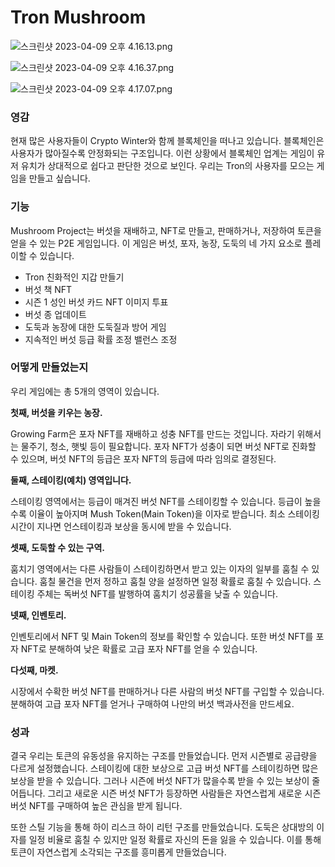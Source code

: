 # Tron Mushroom

![스크린샷 2023-04-09 오후 4.16.13.png](https://s3-us-west-2.amazonaws.com/secure.notion-static.com/5579ffc4-f4eb-4521-aae3-4ba32be1bb94/%E1%84%89%E1%85%B3%E1%84%8F%E1%85%B3%E1%84%85%E1%85%B5%E1%86%AB%E1%84%89%E1%85%A3%E1%86%BA_2023-04-09_%E1%84%8B%E1%85%A9%E1%84%92%E1%85%AE_4.16.13.png)

![스크린샷 2023-04-09 오후 4.16.37.png](https://s3-us-west-2.amazonaws.com/secure.notion-static.com/5a60b847-964c-4f9d-ba57-f7c292a60dbe/%E1%84%89%E1%85%B3%E1%84%8F%E1%85%B3%E1%84%85%E1%85%B5%E1%86%AB%E1%84%89%E1%85%A3%E1%86%BA_2023-04-09_%E1%84%8B%E1%85%A9%E1%84%92%E1%85%AE_4.16.37.png)

![스크린샷 2023-04-09 오후 4.17.07.png](https://s3-us-west-2.amazonaws.com/secure.notion-static.com/fb0c188e-e7ee-4015-be70-71e86f53d0ea/%E1%84%89%E1%85%B3%E1%84%8F%E1%85%B3%E1%84%85%E1%85%B5%E1%86%AB%E1%84%89%E1%85%A3%E1%86%BA_2023-04-09_%E1%84%8B%E1%85%A9%E1%84%92%E1%85%AE_4.17.07.png)

### 영감

현재 많은 사용자들이 Crypto Winter와 함께 블록체인을 떠나고 있습니다. 블록체인은 사용자가 많아질수록 안정화되는 구조입니다. 이런 상황에서 블록체인 업계는 게임이 유저 유치가 상대적으로 쉽다고 판단한 것으로 보인다. 우리는 Tron의 사용자를 모으는 게임을 만들고 싶습니다.

### 기능

Mushroom Project는 버섯을 재배하고, NFT로 만들고, 판매하거나, 저장하여 토큰을 얻을 수 있는 P2E 게임입니다. 이 게임은 버섯, 포자, 농장, 도둑의 네 가지 요소로 플레이할 수 있습니다.

- Tron 친화적인 지갑 만들기
- 버섯 책 NFT
- 시즌 1 성인 버섯 카드 NFT 이미지 투표
- 버섯 종 업데이트
- 도둑과 농장에 대한 도둑질과 방어 게임
- 지속적인 버섯 등급 확률 조정 밸런스 조정

### 어떻게 만들었는지

우리 게임에는 총 5개의 영역이 있습니다.

**첫째, 버섯을 키우는 농장.**

Growing Farm은 포자 NFT를 재배하고 성충 NFT를 만드는 것입니다. 자라기 위해서는 물주기, 청소, 햇빛 등이 필요합니다. 포자 NFT가 성충이 되면 버섯 NFT로 진화할 수 있으며, 버섯 NFT의 등급은 포자 NFT의 등급에 따라 임의로 결정된다.

**둘째, 스테이킹(예치) 영역입니다.**

스테이킹 영역에서는 등급이 매겨진 버섯 NFT를 스테이킹할 수 있습니다. 등급이 높을수록 이율이 높아지며 Mush Token(Main Token)을 이자로 받습니다. 최소 스테이킹 시간이 지나면 언스테이킹과 보상을 동시에 받을 수 있습니다.

**셋째, 도둑할 수 있는 구역.**

훔치기 영역에서는 다른 사람들이 스테이킹하면서 받고 있는 이자의 일부를 훔칠 수 있습니다. 훔칠 물건을 먼저 정하고 훔칠 양을 설정하면 일정 확률로 훔칠 수 있습니다. 스테이킹 주체는 독버섯 NFT를 발행하여 훔치기 성공률을 낮출 수 있습니다.

**넷째, 인벤토리.**

인벤토리에서 NFT 및 Main Token의 정보를 확인할 수 있습니다. 또한 버섯 NFT를 포자 NFT로 분해하여 낮은 확률로 고급 포자 NFT를 얻을 수 있습니다.

**다섯째, 마켓.**

시장에서 수확한 버섯 NFT를 판매하거나 다른 사람의 버섯 NFT를 구입할 수 있습니다. 분해하여 고급 포자 NFT를 얻거나 구매하여 나만의 버섯 백과사전을 만드세요.

### 성과

결국 우리는 토큰의 유동성을 유지하는 구조를 만들었습니다. 먼저 시즌별로 공급량을 다르게 설정했습니다. 스테이킹에 대한 보상으로 고급 버섯 NFT를 스테이킹하면 많은 보상을 받을 수 있습니다. 그러나 시즌에 버섯 NFT가 많을수록 받을 수 있는 보상이 줄어듭니다. 그리고 새로운 시즌 버섯 NFT가 등장하면 사람들은 자연스럽게 새로운 시즌 버섯 NFT를 구매하여 높은 관심을 받게 됩니다.

또한 스틸 기능을 통해 하이 리스크 하이 리턴 구조를 만들었습니다. 도둑은 상대방의 이자를 일정 비율로 훔칠 수 있지만 일정 확률로 자신의 돈을 잃을 수 있습니다. 이를 통해 토큰이 자연스럽게 소각되는 구조를 흥미롭게 만들었습니다.
